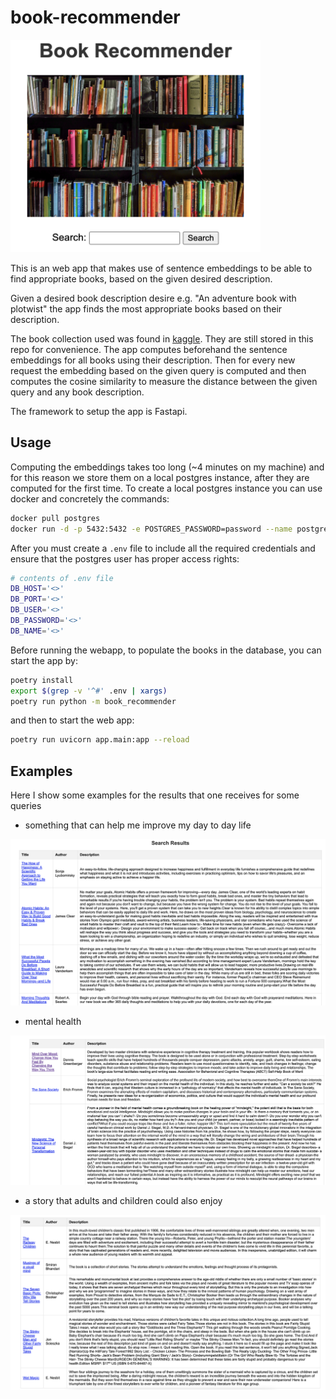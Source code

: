 # book-recommender

<!-- ![](results/mainapp.png) -->
<img src="results/mainapp.png" width="400" height="340"/>

This is an web app that makes use of sentence embeddings to be able to find appropriate books, based on the given desired description.

Given a desired book description desire e.g. "An adventure book with plotwist" the app finds the most appropriate books based on their description.

The book collection used was found in [kaggle](https://www.kaggle.com/datasets/ishikajohari/best-books-10k-multi-genre-data). They are still stored in this repo for convenience.
The app computes beforehand the sentence embeddings for all books using their description. Then for every new request the embedding based on the given query is computed and then computes the cosine similarity to measure the distance between the given query and any book description.

The framework to setup the app is Fastapi.

## Usage

Computing the embeddings takes too long (~4 minutes on my machine) and for this reason we store them on a local postgres instance, after they are computed for the first time. To create a local postgres instance you can use docker and concretely the commands:

```bash
docker pull postgres
docker run -d -p 5432:5432 -e POSTGRES_PASSWORD=password --name postgres-instance postgres:latest
```

After you must create  a `.env` file to include all the required credentials and ensure that the postgres user has proper access rights:

```bash
# contents of .env file
DB_HOST='<>'
DB_PORT='<>'
DB_USER='<>'
DB_PASSWORD='<>'
DB_NAME='<>'
```

Before running the webapp, to populate the books in the database, you can start the app by:

```bash
poetry install
export $(grep -v '^#' .env | xargs)
poetry run python -m book_recommender
```

and then to start the web app:

```bash
poetry run uvicorn app.main:app --reload
```

## Examples

Here I show some examples for the results that one receives for some queries

- something that can help me improve my day to day life

![](results/day_to_day.png)

- mental health

![](results/mental_health.png)

- a story that adults and children could also enjoy

![children_and_adults|50x50](results/children_and_adults.png)
